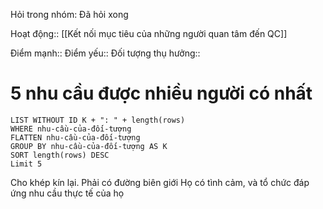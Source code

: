 Hỏi trong nhóm: Đã hỏi xong


Hoạt động:: [[Kết nối mục tiêu của những người quan tâm đến QC]]

Điểm mạnh::
Điểm yếu::
Đối tượng thụ hưởng::

# 5 nhu cầu được nhiều người có nhất
```dataview
LIST WITHOUT ID K + ": " + length(rows)
WHERE nhu-cầu-của-đối-tượng
FLATTEN nhu-cầu-của-đối-tượng
GROUP BY nhu-cầu-của-đối-tượng AS K
SORT length(rows) DESC
Limit 5
```

Cho khép kín lại. Phải có đường biên giới
Họ có tình cảm, và tổ chức đáp ứng nhu cầu thực tế của họ
